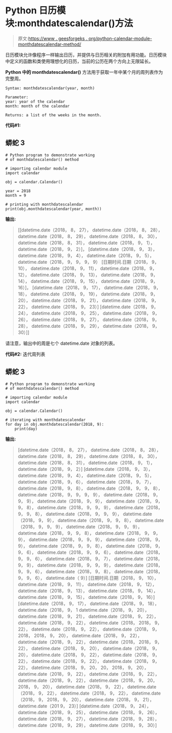 # Python 日历模块:monthdatescalendar()方法

> 原文:[https://www . geesforgeks . org/python-calendar-module-monthdatescalendar-method/](https://www.geeksforgeeks.org/python-calendar-module-monthdatescalendar-method/)

日历模块允许像程序一样输出日历，并提供与日历相关的附加有用功能。日历模块中定义的函数和类使用理想化的日历，当前的公历在两个方向上无限延长。

**Python 中的 monthdatescalendar()** 方法用于获取一年中某个月的周列表作为完整周。

```
Syntax: monthdatescalendar(year, month)

Parameter: 
year: year of the calendar
month: month of the calendar

Returns: a list of the weeks in the month.
```

**代码#1:**

## 蟒蛇 3

```
# Python program to demonstrate working
# of monthdatescalendar() method

# importing calendar module
import calendar

obj = calendar.Calendar()

year = 2018
month = 9

# printing with monthdatescalendar
print(obj.monthdatescalendar(year, month))
```

**输出:**

> [[datetime.date（2018， 8， 27）， datetime.date（2018， 8， 28）， datetime.date（2018， 8， 29）， datetime.date（2018， 8， 30）， datetime.date（2018， 8， 31）， datetime.date（2018， 9， 1）， datetime.date（2018， 9， 2）]， [datetime.date（2018， 9， 3）， datetime.date（2018， 9， 4）， datetime.date（2018， 9， 5）， datetime.date（2018， 9， 9， 9， 9） [日期时间.日期（2018， 9， 10）， datetime.date（2018， 9， 11）， datetime.date（2018， 9， 12）， datetime.date（2018， 9， 13）， datetime.date（2018， 9， 14）， datetime.date（2018， 9， 15）， datetime.date（2018， 9， 16）]， [datetime.date（2018， 9， 17）， datetime.date（2018， 9， 18）， datetime.date（2018， 9， 19）， datetime.date（2018， 9， 20）， datetime.date（2018， 9， 21）， datetime.date（2018， 9， 22）， datetime.date（2018， 9， 23）] [datetime.date（2018， 9， 24）， datetime.date（2018， 9， 25）， datetime.date（2018， 9， 26）， datetime.date（2018， 9， 27）， datetime.date（2018， 9， 28）， datetime.date（2018， 9， 29）， datetime.date（2018， 9， 30）]]

请注意，输出中的周是七个 datetime.date 对象的列表。

**代码#2:** 迭代周列表

## 蟒蛇 3

```
# Python program to demonstrate working
# of monthdatescalendar() method

# importing calendar module
import calendar

obj = calendar.Calendar()

# iterating with monthdatescalendar
for day in obj.monthdatescalendar(2018, 9):
    print(day)
```

**输出:**

> [datetime.date（2018， 8， 27）， datetime.date（2018， 8， 28）， datetime.date（2018， 8， 29）， datetime.date（2018， 8， 30）， datetime.date（2018， 8， 31）， datetime.date（2018， 9， 1）， datetime.date（2018， 9， 2）]
> [datetime.date（2018， 9， 3）， datetime.date（2018， 9， 4）， datetime.date（2018， 9， 5）， datetime.date（2018， 9， 6）， datetime.date（2018， 9， 7）， datetime.date（2018， 9， 8）， datetime.date（2018， 9， 9， 8）， datetime.date（2018， 9， 9， 9， 9）， datetime.date（2018， 9， 9， 9）， datetime.date（2018， 9， 9）， datetime.date（2018， 9， 9， 8）， datetime.date（2018， 9， 9， 9）， datetime.date（2018， 9， 9， 8）， datetime.date（2018， 9， 9， 9）， datetime.date（2018， 9， 9）， datetime.date（2018， 9， 9， 8）， datetime.date（2018， 9， 9， 9）， datetime.date（2018， 9， 9， 9）， datetime.date（2018， 9， 9， 8）， datetime.date（2018， 9， 9， 9）， datetime.date（2018， 9， 9， 9）， datetime.date（2018， 9， 9）， datetime.date（2018， 9， 9， 8）， datetime.date（2018， 9， 9， 6）， datetime.date（2018， 9， 9， 6）， datetime.date（2018， 9， 9， 6）， datetime.date（2018， 9， 7）， datetime.date（2018， 9， 9）， datetime.date（2018， 9， 9， 9）， datetime.date（2018， 9， 9， 6）， datetime.date（2018， 9， 8）， datetime.date（2018， 9， 9， 6）， datetime.date（ 9）]
> [日期时间.日期（2018， 9， 10）， datetime.date（2018， 9， 11）， datetime.date（2018， 9， 12）， datetime.date（2018， 9， 13）， datetime.date（2018， 9， 14）， datetime.date（2018， 9， 15）， datetime.date（2018， 9， 16）]
> [datetime.date（2018， 9， 17）， datetime.date（2018， 9， 18）， datetime.date（2018， 9， 1 datetime.date（2018， 9， 20）， datetime.date（2018， 9， 21）， datetime.date（2018， 9， 22）， datetime.date（2018， 9， 22）， datetime.date（2018， 2018， 9， 22）， datetime.date（2018， 9， 22）， datetime.date（2018， 9， 2018， 2018， 9， 20）， datetime.date（2018， 9， 22）， datetime.date（2018， 9， 22）， datetime.date（2018， 2018， 9， 22）， datetime.date（2018， 9， 20）， datetime.date（2018， 9， 20）， datetime.date（2018， 9， 22）， datetime.date（2018， 9， 22）， datetime.date（2018， 9， 22）， datetime.date（2018， 9， 22）， datetime.date（2018， 9， 20， 20， 2018， 9， 20）， datetime.date（2018， 9， 22）， datetime.date（2018， 9， 22）， datetime.date（2018， 9， 22）， datetime.date（2018， 9， 20， 2018， 9， 20）， datetime.date（2018， 9， 22）， datetime.date（2018， 9， 22）， datetime.date（2018， 9， 22）， datetime.date（2018， 9， 2018， 9， 20）， datetime.date（2018， 9， 21）， datetime.date（201 9， 23）]
> [datetime.date（2018， 9， 24）， datetime.date（2018， 9， 25）， datetime.date（2018， 9， 26）， datetime.date（2018， 9， 27）， datetime.date（2018， 9， 28）， datetime.date（2018， 9， 29）， datetime.date（2018， 9， 30）]
